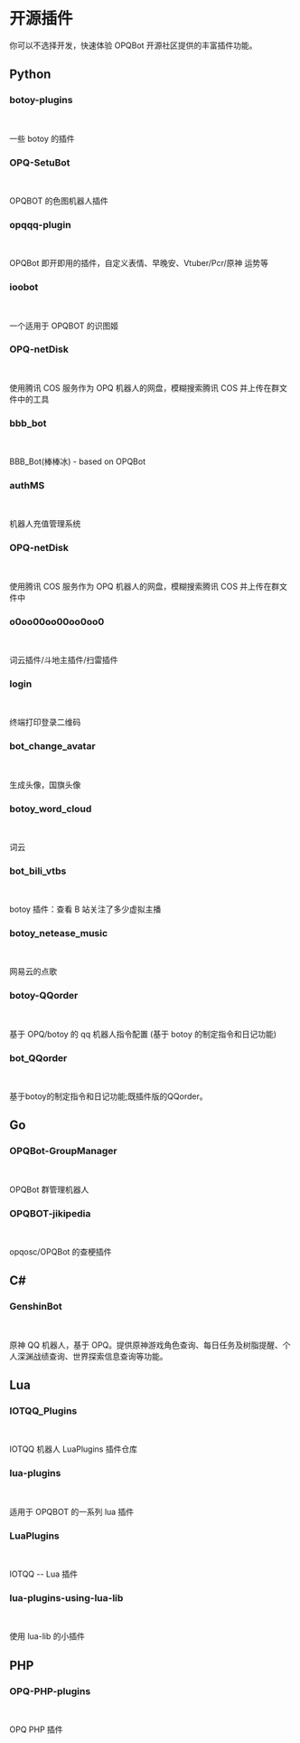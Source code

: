 # 开源插件

你可以不选择开发，快速体验 OPQBot 开源社区提供的丰富插件功能。

## Python

### botoy-plugins

<br/>

<PluginInfo 
    lang='python'
    repo='opq-osc/botoy-plugins'
    owner='xiyaowong'
/>

一些 botoy 的插件

### OPQ-SetuBot

<br/>

<PluginInfo 
    lang='python'
    repo='opq-osc/OPQ-SetuBot'
    owner='yuban10703'
/>

OPQBOT 的色图机器人插件

### opqqq-plugin

<br/>

<PluginInfo 
    lang='python'
    repo='opq-osc/opqqq-plugin'
    owner='fz6m'
/>

OPQBot 即开即用的插件，自定义表情、早晚安、Vtuber/Pcr/原神 运势等

### ioobot

<br/>

<PluginInfo 
    lang='python'
    repo='opq-osc/ioobot'
    owner='kitUIN'
/>

一个适用于 OPQBOT 的识图姬

### OPQ-netDisk

<br/>

<PluginInfo 
    lang='python'
    repo='opq-osc/OPQ-netDisk'
    owner='HeiLAAS'
/>

使用腾讯 COS 服务作为 OPQ 机器人的网盘，模糊搜索腾讯 COS 并上传在群文件中的工具

### bbb_bot

<br/>

<PluginInfo 
    lang='python'
    repo='opq-osc/bbb_bot'
    owner='BrandTime'
/>

BBB_Bot(棒棒冰) - based on OPQBot

### authMS

<br/>

<PluginInfo 
    lang='python'
    repo='opq-osc/authMS'
    owner='HeiLAAS'
/>

机器人充值管理系统

### OPQ-netDisk

<br/>

<PluginInfo 
    lang='python'
    repo='opq-osc/OPQ-netDisk'
    owner='HeiLAAS'
/>

使用腾讯 COS 服务作为 OPQ 机器人的网盘，模糊搜索腾讯 COS 并上传在群文件中

### o0oo00oo00oo0oo0

<br/>

<PluginInfo 
    lang='python'
    repo='opq-osc/o0oo00oo00oo0oo0'
    owner='Teeoo'
/>

词云插件/斗地主插件/扫雷插件

### login

<br/>

<PluginInfo 
    lang='python'
    repo='opq-osc/login'
    owner='xiyaowong'
/>

终端打印登录二维码

### bot_change_avatar

<br/>

<PluginInfo 
    lang='python'
    repo='opq-osc/bot_change_avatar'
    owner='xiyaowong'
/>

生成头像，国旗头像

### botoy_word_cloud

<br/>

<PluginInfo 
    lang='python'
    repo='opq-osc/botoy_word_cloud'
    owner='yuban10703'
/>

词云

### bot_bili_vtbs

<br/>

<PluginInfo 
    lang='python'
    repo='opq-osc/bot_bili_vtbs'
    owner='xiyaowong'
/>

botoy 插件：查看 B 站关注了多少虚拟主播

### botoy_netease_music

<br/>

<PluginInfo 
    lang='python'
    repo='opq-osc/botoy_netease_music'
    owner='yuban10703'
/>

网易云的点歌

### botoy-QQorder

<br/>

<PluginInfo 
    lang='python'
    repo='opq-osc/botoy-QQorder'
    owner='HYLnP'
/>

基于 OPQ/botoy 的 qq 机器人指令配置 (基于 botoy 的制定指令和日记功能)

### bot_QQorder

<br/>

<PluginInfo 
    lang='python'
    repo='opq-osc/bot_QQorder'
    owner='HeiLAAS'
/>

基于botoy的制定指令和日记功能;既插件版的QQorder。

## Go

### OPQBot-GroupManager

<br/>

<PluginInfo 
    lang='golang'
    repo='opq-osc/OPQBot-GroupManager'
    owner='mcoo'
/>

OPQBot 群管理机器人

### OPQBOT-jikipedia

<br/>

<PluginInfo 
    lang='golang'
    repo='opq-osc/OPQBOT-jikipedia'
    owner='xiyaowong'
/>

opqosc/OPQBot 的查梗插件

## C#

### GenshinBot

<br/>

<PluginInfo 
    lang='c#'
    repo='opq-osc/GenshinBot'
    owner='AZhrZho'
/>

原神 QQ 机器人，基于 OPQ。提供原神游戏角色查询、每日任务及树脂提醒、个人深渊战绩查询、世界探索信息查询等功能。

## Lua

### IOTQQ_Plugins

<br/>

<PluginInfo 
    lang='lua'
    repo='opq-osc/IOTQQ_Plugins'
    owner='MengXin001'
/>

IOTQQ 机器人 LuaPlugins 插件仓库

### lua-plugins

<br/>

<PluginInfo 
    lang='lua'
    repo='opq-osc/lua-plugins'
    owner='spirit1431007'
/>

适用于 OPQBOT 的一系列 lua 插件

### LuaPlugins

<br/>

<PluginInfo 
    lang='lua'
    repo='opq-osc/LuaPlugins'
    owner='XJLZ'
/>

IOTQQ -- Lua 插件

### lua-plugins-using-lua-lib

<br/>

<PluginInfo 
    lang='lua'
    repo='opq-osc/lua-plugins-using-lua-lib'
    owner='xiyaowong'
/>

使用 lua-lib 的小插件

## PHP

### OPQ-PHP-plugins

<br/>

<PluginInfo 
    lang='php'
    repo='opq-osc//OPQ-PHP-plugins'
    owner='xuxiaofen2'
/>

OPQ PHP 插件

